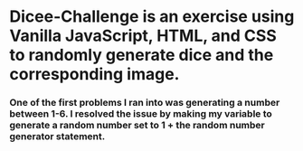 # Dicee-Challenge is an exercise using Vanilla JavaScript, HTML, and CSS to randomly generate dice and the corresponding image.

### One of the first problems I ran into was generating a number between 1-6.  I resolved the issue by making my variable to generate a random number set to 1 + the random number generator statement.
